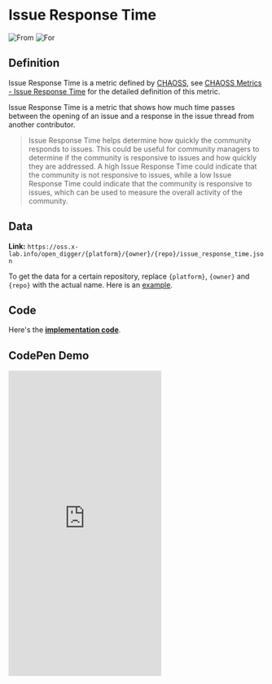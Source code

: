# Issue Response Time

![From](https://img.shields.io/badge/From-CHAOSS-blue) ![For](https://img.shields.io/badge/For-Repo-blue)

## Definition

Issue Response Time is a metric defined by [CHAOSS](https://chaoss.community), see [CHAOSS Metrics - Issue Response Time](https://chaoss.community/metric-issue-response-time/) for the detailed definition of this metric.

Issue Response Time is a metric that shows how much time passes between the opening of an issue and a response in the issue thread from another contributor. 

> Issue Response Time helps determine how quickly the community responds to issues. This could be useful for community managers to determine if the community is responsive to issues and how quickly they are addressed. A high Issue Response Time could indicate that the community is not responsive to issues, while a low Issue Response Time could indicate that the community is responsive to issues, which can be used to measure the overall activity of the community.


## Data

**Link:** `https://oss.x-lab.info/open_digger/{platform}/{owner}/{repo}/issue_response_time.json`

To get the data for a certain repository, replace `{platform}`, `{owner}` and `{repo}` with the actual name. Here is an [example](https://oss.x-lab.info/open_digger/github/X-lab2017/open-digger/issue_response_time.json).


## Code

Here's the [**implementation code**](https://github.com/X-lab2017/open-digger/blob/master/src/metrics/chaoss.ts#L413).


## CodePen Demo

<iframe height="600" scrolling="no" title="OpenDigger - [CHAOSS] Time Duration Related Metrics" src="https://codepen.io/frank-zsy/embed/VwBqwaP?default-tab=js%2Cresult&editable=true" frameborder="no" loading="lazy" allowtransparency="true" allowfullscreen="true">
  See the Pen <a href="https://codepen.io/frank-zsy/pen/VwBqwaP">
  OpenDigger - [CHAOSS] Time Duration Related Metrics</a> by Frank Zhao (<a href="https://codepen.io/frank-zsy">@frank-zsy</a>)
  on <a href="https://codepen.io">CodePen</a>.
</iframe>
